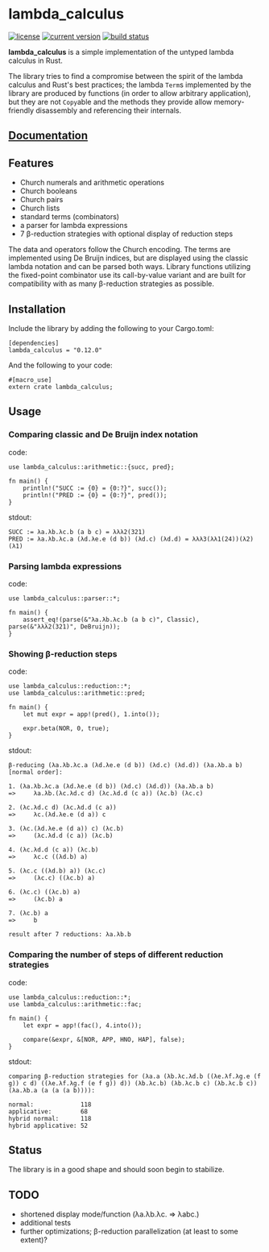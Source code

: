 # lambda_calculus
[![license](https://img.shields.io/badge/license-CC0-blue.svg)](https://creativecommons.org/publicdomain/zero/1.0/)
[![current version](https://img.shields.io/crates/v/lambda_calculus.svg)](https://crates.io/crates/lambda_calculus)
[![build status](https://api.travis-ci.org/ljedrz/lambda_calculus.svg?branch=master)](https://travis-ci.org/ljedrz/lambda_calculus)

**lambda_calculus** is a simple implementation of the untyped lambda calculus in Rust.

The library tries to find a compromise between the spirit of the lambda calculus and Rust's
best practices; the lambda `Term`s implemented by the library are produced by functions (in order
to allow arbitrary application), but they are not `Copy`able and the methods they provide allow
memory-friendly disassembly and referencing their internals.

## [Documentation](https://docs.rs/lambda_calculus)

## Features

- Church numerals and arithmetic operations
- Church booleans
- Church pairs
- Church lists
- standard terms (combinators)
- a parser for lambda expressions
- 7 β-reduction strategies with optional display of reduction steps

The data and operators follow the Church encoding. The terms are implemented using De Bruijn
indices, but are displayed using the classic lambda notation and can be parsed both ways. Library
functions utilizing the fixed-point combinator use its call-by-value variant and are built for
compatibility with as many β-reduction strategies as possible.

## Installation

Include the library by adding the following to your Cargo.toml:
```
[dependencies]
lambda_calculus = "0.12.0"
```

And the following to your code:
```
#[macro_use]
extern crate lambda_calculus;
```

## Usage

### Comparing classic and De Bruijn index notation

code:
```
use lambda_calculus::arithmetic::{succ, pred};

fn main() {
    println!("SUCC := {0} = {0:?}", succ());
    println!("PRED := {0} = {0:?}", pred());
}
```
stdout:
```
SUCC := λa.λb.λc.b (a b c) = λλλ2(321)
PRED := λa.λb.λc.a (λd.λe.e (d b)) (λd.c) (λd.d) = λλλ3(λλ1(24))(λ2)(λ1)
```

### Parsing lambda expressions

code:
```
use lambda_calculus::parser::*;

fn main() {
    assert_eq!(parse(&"λa.λb.λc.b (a b c)", Classic), parse(&"λλλ2(321)", DeBruijn));
}
```

### Showing β-reduction steps

code:
```
use lambda_calculus::reduction::*;
use lambda_calculus::arithmetic::pred;

fn main() {
    let mut expr = app!(pred(), 1.into());

    expr.beta(NOR, 0, true);
}
```
stdout:
```
β-reducing (λa.λb.λc.a (λd.λe.e (d b)) (λd.c) (λd.d)) (λa.λb.a b) [normal order]:

1. (λa.λb.λc.a (λd.λe.e (d b)) (λd.c) (λd.d)) (λa.λb.a b)
=>     λa.λb.(λc.λd.c d) (λc.λd.d (c a)) (λc.b) (λc.c)

2. (λc.λd.c d) (λc.λd.d (c a))
=>     λc.(λd.λe.e (d a)) c

3. (λc.(λd.λe.e (d a)) c) (λc.b)
=>     (λc.λd.d (c a)) (λc.b)

4. (λc.λd.d (c a)) (λc.b)
=>     λc.c ((λd.b) a)

5. (λc.c ((λd.b) a)) (λc.c)
=>     (λc.c) ((λc.b) a)

6. (λc.c) ((λc.b) a)
=>     (λc.b) a

7. (λc.b) a
=>     b

result after 7 reductions: λa.λb.b
```

### Comparing the number of steps of different reduction strategies

code:
```
use lambda_calculus::reduction::*;
use lambda_calculus::arithmetic::fac;

fn main() {
    let expr = app!(fac(), 4.into());

    compare(&expr, &[NOR, APP, HNO, HAP], false);
}
```
stdout:
```
comparing β-reduction strategies for (λa.a (λb.λc.λd.b ((λe.λf.λg.e (f g)) c d) ((λe.λf.λg.f (e f g)) d)) (λb.λc.b) (λb.λc.b c) (λb.λc.b c)) (λa.λb.a (a (a (a b)))):

normal:             118
applicative:        68
hybrid normal:      118
hybrid applicative: 52
```

## Status

The library is in a good shape and should soon begin to stabilize.

## TODO

- shortened display mode/function (λa.λb.λc. => λabc.)
- additional tests
- further optimizations; β-reduction parallelization (at least to some extent)?
